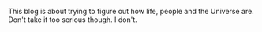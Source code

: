 This blog is about trying to figure out how life, people and the Universe are. Don't take it too serious though. I don't.
